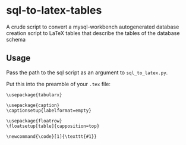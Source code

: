 # sql-to-latex-tables
A crude script to convert a mysql-workbench autogenerated database creation script to LaTeX tables that describe the tables of the database schema

## Usage
Pass the path to the sql script as an argument to `sql_to_latex.py`.

Put this into the preamble of your `.tex` file:


```
\usepackage{tabularx}

\usepackage{caption}
\captionsetup{labelformat=empty}

\usepackage{floatrow}
\floatsetup[table]{capposition=top}

\newcommand{\code}[1]{\texttt{#1}}
```
